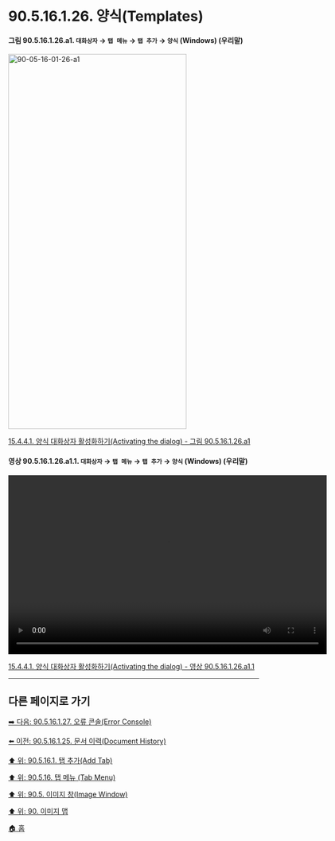 # 90.5.16.1.26. 양식(Templates)

<a id="90-05-16-01-26-a1"></a>

#### 그림 90.5.16.1.26.a1. `대화상자` → `탭 메뉴` → `탭 추가` → `양식` (Windows) (우리말)
<img width="358" height="754" alt="90-05-16-01-26-a1" src="https://github.com/user-attachments/assets/e4715ff6-36f0-4c22-b1b7-2942f2a8a858" />

[15.4.4.1. 양식 대화상자 활성화하기(Activating the dialog) - 그림 90.5.16.1.26.a1](./15-04-04-01-activating_the_dialog.md#90-05-16-01-26-a1)

<a id="90-05-16-01-26-a1-01"></a>

#### 영상 90.5.16.1.26.a1.1. `대화상자` → `탭 메뉴` → `탭 추가` → `양식` (Windows) (우리말)
<video controls="controls" width="640" height="360" src="https://github.com/user-attachments/assets/1b0b0753-f4fc-4673-b925-cd8232219690"></video>

[15.4.4.1. 양식 대화상자 활성화하기(Activating the dialog) - 영상 90.5.16.1.26.a1.1](./15-04-04-01-activating_the_dialog.md#90-05-16-01-26-a1-01)

***

## 다른 페이지로 가기

[➡️ 다음: 90.5.16.1.27. 오류 콘솔(Error Console)](./90-05-16-01-27-error_console.md)

[⬅️ 이전: 90.5.16.1.25. 문서 이력(Document History)](./90-05-16-01-25-document_history.md)

[⬆️ 위: 90.5.16.1. 탭 추가(Add Tab)](./90-05-16-01-00-add_tab.md)

[⬆️ 위: 90.5.16. 탭 메뉴 (Tab Menu)](./90-05-16-00-tab_menu.md)

[⬆️ 위: 90.5. 이미지 창(Image Window)](./90-05-00-image_window.md)

[⬆️ 위: 90. 이미지 맵](./90-00-image-map.md)

[🏠 홈](./00-home.md)